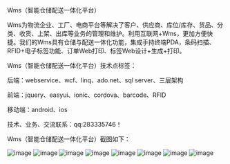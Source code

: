 Wms（智能仓储配送一体化平台）

Wms为物流企业、工厂、电商平台等解决了客户、供应商、库位/库存、货品、分类、收货、上架、出库等业务的管理和维护。利用互联网+Wms，更加方便快捷。我们的Wms具有仓储与配送一体化功能，集成手持终端PDA，条码扫描、RFID+电子标签功能、订单Web打印、标签Web设计+生成+打印。

Wms（智能仓储配送一体化平台）技术点标签：

后端：webservice、wcf、linq、ado.net、sql server、三层架构

前端：jquery、easyui、ionic、cordova、barcode、RFID

移动端：android、ios

技术、业务、交流联系：qq:283335746！

Wms（智能仓储配送一体化平台）截图如下：

![image](https://github.com/qq283335746/My/blob/master/MyImages/Wms/wms001.png)
![image](https://github.com/qq283335746/My/blob/master/MyImages/Wms/wms002.png)
![image](https://github.com/qq283335746/My/blob/master/MyImages/Wms/wms003.png)
![image](https://github.com/qq283335746/My/blob/master/MyImages/Wms/wms004.png)
![image](https://github.com/qq283335746/My/blob/master/MyImages/Wms/wms005.png)
![image](https://github.com/qq283335746/My/blob/master/MyImages/Wms/wms006.png)
![image](https://github.com/qq283335746/My/blob/master/MyImages/Wms/wms007.png)
![image](https://github.com/qq283335746/My/blob/master/MyImages/Wms/wms008.png)
